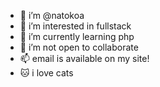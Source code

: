- 👋 i’m @natokoa
- 👀 i’m interested in fullstack
- 🌱 i’m currently learning php
- 💞️ i’m not open to collaborate
- 📫 email is available on my site!
- 🐱 i love cats
